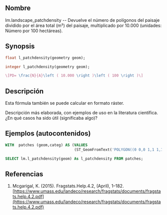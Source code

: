 ## Nombre
lm.landscape_patchdensity --  Devuelve el número de polígonos del paisaje dividido por el área total (m²) del paisaje, multiplicado por 10.000 (unidades: Número por 100 hectáreas).

## Synopsis

```sql
float l_patchdensity(geometry geom);

integer l_patchdensity(geometry geom);
```

```tex
\[PD= \frac{N}{A}\left ( 10.000 \right )\left ( 100 \right )\]
```

## Descripción

Esta fórmula también se puede calcular en formato ráster.

Descripción más elaborada, con ejemplos de uso en la literatura científica. ¿En qué casos ha sido útil (significaba algo)?


## Ejemplos (autocontenidos)


```sql
WITH  patches (geom,categ) AS (VALUES
                               (ST_GeomFromText('POLYGON((0 0,0 1,1 1,1 0,0 0))',25830),'Urbano'))

SELECT lm.l_patchdensity(geom) As l_patchdensity FROM patches;
```

## Referencias

1. Mcgarigal, K. (2015). Fragstats.Help.4.2, (April), 1–182. [https://www.umass.edu/landeco/research/fragstats/documents/fragstats.help.4.2.pdf](https://www.umass.edu/landeco/research/fragstats/documents/fragstats.help.4.2.pdf)
